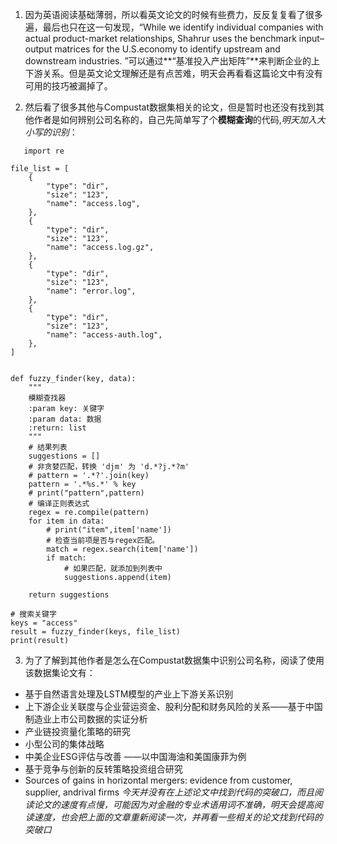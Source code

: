 1. 因为英语阅读基础薄弱，所以看英文论文的时候有些费力，反反复复看了很多遍，最后也只在这一句发现，“While we identify individual companies with actual product-market relationships, Shahrur uses the benchmark input–output matrices for the U.S.economy to identify upstream and downstream industries. ”可以通过**“基准投入产出矩阵”**来判断企业的上下游关系。但是英文论文理解还是有点苦难，明天会再看看这篇论文中有没有可用的技巧被漏掉了。

2. 然后看了很多其他与Compustat数据集相关的论文，但是暂时也还没有找到其他作者是如何辨别公司名称的，自己先简单写了个**模糊查询**的代码,*明天加入大小写的识别*：

```
   import re

file_list = [
    {
        "type": "dir",
        "size": "123",
        "name": "access.log",
    },
    {
        "type": "dir",
        "size": "123",
        "name": "access.log.gz",
    },
    {
        "type": "dir",
        "size": "123",
        "name": "error.log",
    },
    {
        "type": "dir",
        "size": "123",
        "name": "access-auth.log",
    },
]


def fuzzy_finder(key, data):
    """
    模糊查找器
    :param key: 关键字
    :param data: 数据
    :return: list
    """
    # 结果列表
    suggestions = []
    # 非贪婪匹配，转换 'djm' 为 'd.*?j.*?m'
    # pattern = '.*?'.join(key)
    pattern = '.*%s.*' % key
    # print("pattern",pattern)
    # 编译正则表达式
    regex = re.compile(pattern)
    for item in data:
        # print("item",item['name'])
        # 检查当前项是否与regex匹配。
        match = regex.search(item['name'])
        if match:
            # 如果匹配，就添加到列表中
            suggestions.append(item)

    return suggestions

# 搜索关键字
keys = "access"
result = fuzzy_finder(keys, file_list)
print(result)

```

3. 为了了解到其他作者是怎么在Compustat数据集中识别公司名称，阅读了使用该数据集论文有：
 * 基于自然语言处理及LSTM模型的产业上下游关系识别
 * 上下游企业关联度与企业营运资金、股利分配和财务风险的关系——基于中国制造业上市公司数据的实证分析
 * 产业链投资量化策略的研究
 * 小型公司的集体战略
 * 中美企业ESG评估与改善 ——以中国海油和美国康菲为例
 * 基于竞争与创新的反转策略投资组合研究
 * Sources of gains in horizontal mergers: evidence from customer, supplier, andrival firms
*今天并没有在上述论文中找到代码的突破口，而且阅读论文的速度有点慢，可能因为对金融的专业术语用词不准确，明天会提高阅读速度，也会把上面的文章重新阅读一次，并再看一些相关的论文找到代码的突破口*